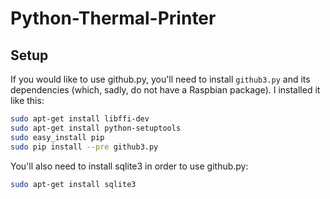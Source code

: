 Python-Thermal-Printer
======================

## Setup
If you would like to use github.py, you'll need to install `github3.py` and its dependencies (which, sadly, do not have a Raspbian package). I installed it like this:
```bash
sudo apt-get install libffi-dev
sudo apt-get install python-setuptools
sudo easy_install pip
sudo pip install --pre github3.py
```

You'll also need to install sqlite3 in order to use github.py:
```bash
sudo apt-get install sqlite3
```
